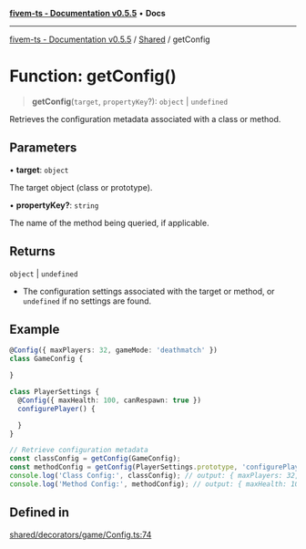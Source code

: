 [**fivem-ts - Documentation v0.5.5**](../../../README.md) • **Docs**

***

[fivem-ts - Documentation v0.5.5](../../../README.md) / [Shared](../README.md) / getConfig

# Function: getConfig()

> **getConfig**(`target`, `propertyKey`?): `object` \| `undefined`

Retrieves the configuration metadata associated with a class or method.

## Parameters

• **target**: `object`

The target object (class or prototype).

• **propertyKey?**: `string`

The name of the method being queried, if applicable.

## Returns

`object` \| `undefined`

- The configuration settings associated with the target or method, or `undefined` if no settings are found.

## Example

```ts
@Config({ maxPlayers: 32, gameMode: 'deathmatch' })
class GameConfig {

}

class PlayerSettings {
  @Config({ maxHealth: 100, canRespawn: true })
  configurePlayer() {

  }
}

// Retrieve configuration metadata
const classConfig = getConfig(GameConfig);
const methodConfig = getConfig(PlayerSettings.prototype, 'configurePlayer');
console.log('Class Config:', classConfig); // output: { maxPlayers: 32, gameMode: 'deathmatch' }
console.log('Method Config:', methodConfig); // output: { maxHealth: 100, canRespawn: true }
```

## Defined in

[shared/decorators/game/Config.ts:74](https://github.com/Purpose-Dev/fivem-ts/blob/main/src/shared/decorators/game/Config.ts#L74)
